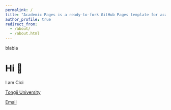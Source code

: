```yaml
---
permalink: /
title: "Academic Pages is a ready-to-fork GitHub Pages template for academic personal websites"
author_profile: true
redirect_from: 
  - /about/
  - /about.html
---
```


blabla

Hi 👋
======
I am Cici

[Tongji University](https://tjdi.tongji.edu.cn/)

[Email](zhengxiyu1019@gmail.com)
